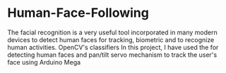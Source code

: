 # Human-Face-Following
The facial recognition is a very useful tool incorporated in many modern devices to detect human faces for tracking, biometric and to recognize human activities.
OpenCV's classifiers In this project, I have used the for detecting human faces and pan/tilt servo mechanism to track the user's face using Arduino Mega
